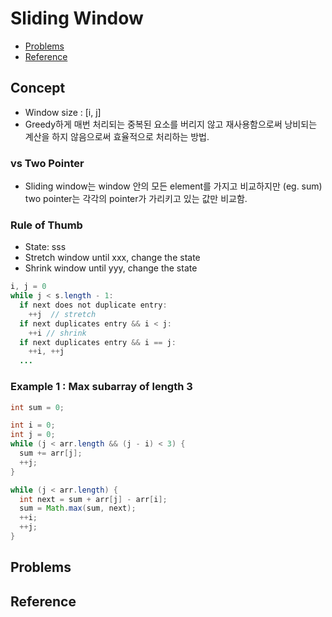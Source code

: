 # Sliding Window

- [Problems](#problems)
- [Reference](#reference)

## Concept

- Window size : [i, j]
- Greedy하게 매번 처리되는 중복된 요소를 버리지 않고 재사용함으로써 낭비되는 계산을 하지 않음으로써 효율적으로 처리하는 방법.

### vs Two Pointer

- Sliding window는 window 안의 모든 element를 가지고 비교하지만 (eg. sum) two pointer는 각각의 pointer가 가리키고 있는 값만 비교함.

### Rule of Thumb

- State: sss
- Stretch window until xxx, change the state
- Shrink window until yyy, change the state

```java
i, j = 0
while j < s.length - 1:
  if next does not duplicate entry:
    ++j  // stretch
  if next duplicates entry && i < j:
    ++i // shrink
  if next duplicates entry && i == j:
    ++i, ++j 
  ...
```

### Example 1 : Max subarray of length 3 

```java
int sum = 0;

int i = 0;
int j = 0;
while (j < arr.length && (j - i) < 3) {
  sum += arr[j];
  ++j;
}

while (j < arr.length) {
  int next = sum + arr[j] - arr[i];
  sum = Math.max(sum, next);
  ++i;
  ++j;
}
```

## Problems

## Reference